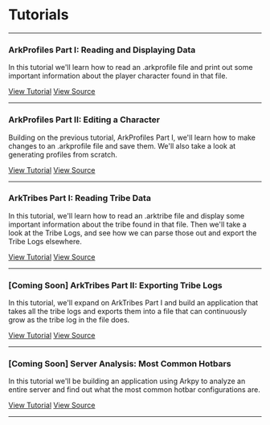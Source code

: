 # Tutorials

- - -
### **ArkProfiles Part I: Reading and Displaying Data**
In this tutorial we'll learn how to read an .arkprofile file and print out some important information about the player character found in that file.

<a href="/tutorial1" class="btn btn-info">View Tutorial</a>
<a href="#" class="btn btn-neutral icon icon-github">  View Source</a>
- - -
### **ArkProfiles Part II: Editing a Character**
Building on the previous tutorial, ArkProfiles Part I, we'll learn how to make changes to an .arkprofile file and save them. We'll also take a look at generating profiles from scratch.

<a href="/tutorial2" class="btn btn-info">View Tutorial</a>
<a href="#" class="btn btn-neutral icon icon-github">  View Source</a>
- - -
### **ArkTribes Part I: Reading Tribe Data**
In this tutorial, we'll learn how to read an .arktribe file and display some important information about the tribe found in that file. Then we'll take a look at the Tribe Logs, and see how we can parse those out and export the Tribe Logs elsewhere.

<a href="/tutorial3" class="btn btn-info">View Tutorial</a>
<a href="#" class="btn btn-neutral icon icon-github">  View Source</a>
- - -
### **[Coming Soon] ArkTribes Part II: Exporting Tribe Logs**
In this tutorial, we'll expand on ArkTribes Part I and build an application that takes all the tribe logs and exports them into a file that can continuously grow as the tribe log in the file does.

<a href="#" class="btn btn-disabled">View Tutorial</a>
<a href="#" class="btn btn-disabled icon icon-github">  View Source</a>
- - -
### **[Coming Soon] Server Analysis: Most Common Hotbars**
In this tutorial we'll be building an application using Arkpy to analyze an entire server and find out what the most common hotbar configurations are.

<a href="#" class="btn btn-disabled">View Tutorial</a>
<a href="#" class="btn btn-disabled icon icon-github">  View Source</a>
- - -
